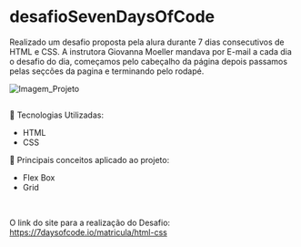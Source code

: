 # desafioSevenDaysOfCode

Realizado um desafio proposta pela alura durante 7 dias consecutivos de HTML e CSS. A instrutora Giovanna Moeller mandava por E-mail a cada dia o desafio do dia, começamos pelo cabeçalho da página depois passamos pelas seçcões da pagina e terminando pelo rodapé. 

![Imagem_Projeto](https://user-images.githubusercontent.com/69468707/200135309-0db04843-85b3-4d03-9318-b71456165b83.png)

##
:rocket: Tecnologias Utilizadas: <br>
* HTML 
* CSS 

:memo: Principais conceitos aplicado ao projeto: <br>
* Flex Box
* Grid
<br>

O link do site para a realização do Desafio: <br> 
https://7daysofcode.io/matricula/html-css

